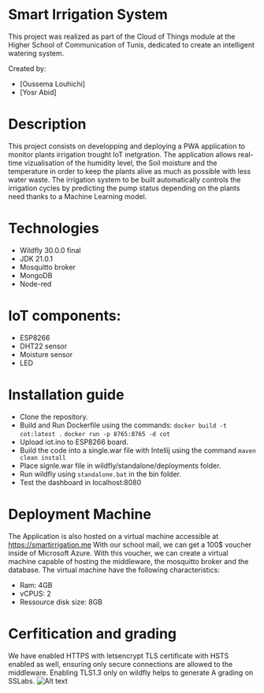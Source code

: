 # Smart Irrigation System
This project was realized as part of the Cloud of Things module at the Higher School of Communication of Tunis, dedicated to create an intelligent watering system.

Created by:
- [Oussema Louhichi]
- [Yosr Abid]

# Description

This project consists on developping and deploying a PWA application to monitor plants irrigation trought IoT inetgration. The application allows real-time vizualisation of the humidity level, the Soil moisture and the temperature in order to keep the plants alive as much as possible with less water waste. 
The irrigation system to be built automatically controls the irrigation cycles by predicting the pump status depending on the plants need thanks to a Machine Learning model.

# Technologies

- Wildfly 30.0.0 final
- JDK 21.0.1
- Mosquitto broker
- MongoDB 
- Node-red

# IoT components:

- ESP8266
- DHT22 sensor
- Moisture sensor
- LED


# Installation guide
- Clone the repository.
- Build and Run Dockerfile using the commands:
  `docker build -t cot:latest .`
  `docker run -p 8765:8765 -d cot`
- Upload iot.ino to ESP8266 board.
- Build the code into a single.war file with Intellij using the command `maven clean install`
- Place signle.war file in wildfly/standalone/deployments folder.
- Run wildfly using `standalone.bat` in the bin folder.
- Test the dashboard in localhost:8080 

# Deployment Machine
The Application is also hosted on a virtual machine accessible at https://smartirrigation.me
With our school mail, we can get a 100$ voucher inside of Microsoft Azure. With this voucher, we can create a virtual machine capable of hosting the middleware, the mosquitto broker and the database. The virtual machine have the following characteristics:
- Ram: 4GB
- vCPUS: 2
- Ressource disk size: 8GB

# Cerfitication and grading
We have enabled HTTPS with letsencrypt TLS certificate with HSTS enabled as well, ensuring only secure connections are allowed to the middleware.
Enabling TLS1.3 only on wildfly helps to generate A grading on SSLabs.
![Alt text](https://github.com/yosr-abid/Smart-irrigation-System/docs/media/certif.png)

